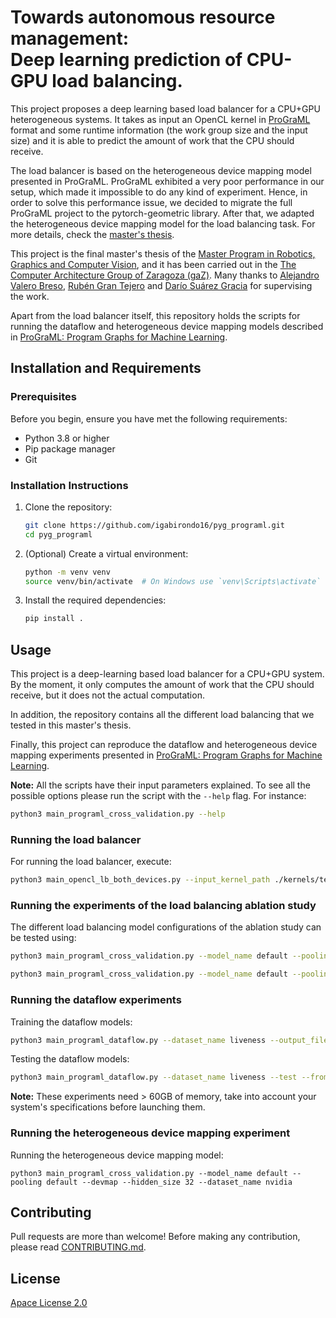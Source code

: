 # Towards autonomous resource management: <br> Deep learning prediction of CPU-GPU load balancing.

This project proposes a deep learning based load balancer for a CPU+GPU heterogeneous systems. It takes as input an OpenCL kernel in [ProGraML](https://github.com/ChrisCummins/ProGraML) format and some runtime information (the work group size and the input size) and it is able to predict the amount of work that the CPU should receive.

The load balancer is based on the heterogeneous device mapping model presented in ProGraML. ProGraML exhibited a very poor performance in our setup, which made it impossible to do any kind of experiment. Hence, in order to solve this performance issue, we decided to migrate the full ProGraML project to the pytorch-geometric library. After that, we adapted the heterogeneous device mapping model for the load balancing task. For more details, check the [master's thesis](https://github.com/igabirondo16/pyg_programl/blob/main/master_thesis.pdf).

This project is the final master's thesis of the [Master Program in Robotics, Graphics and Computer Vision](https://eina.unizar.es/mrgcv), and it has been carried out in the [The Computer Architecture Group of Zaragoza (gaZ)](https://i3a.unizar.es/en/grupos-de-investigacion/gaz). Many thanks to [Alejandro Valero Breso](https://i3a.unizar.es/en/node/134), [Rubén Gran Tejero](https://i3a.unizar.es/es/investigadores/ruben-gran-tejero) and [Darío Suárez Gracia](https://i3a.unizar.es/es/investigadores/dario-suarez-gracia) for supervising the work.

Apart from the load balancer itself, this repository holds the scripts for running the dataflow and heterogeneous device mapping models described in [ProGraML: Program Graphs for Machine Learning](https://github.com/ChrisCummins/ProGraML).


## Installation and Requirements
### Prerequisites
Before you begin, ensure you have met the following requirements:
- Python 3.8 or higher
- Pip package manager
- Git

### Installation Instructions
1. Clone the repository:
    ```bash
    git clone https://github.com/igabirondo16/pyg_programl.git
    cd pyg_programl
    ```

2. (Optional) Create a virtual environment:
    ```bash
    python -m venv venv
    source venv/bin/activate  # On Windows use `venv\Scripts\activate`
    ```

3. Install the required dependencies:
    ```bash
    pip install .
    ```

## Usage

This project is a deep-learning based load balancer for a CPU+GPU system. By the moment, it only computes the amount of work that the CPU should receive, but it does not the actual computation.

In addition, the repository contains all the different load balancing that we tested in this master's thesis.

Finally, this project can reproduce the dataflow and heterogeneous device mapping experiments presented in [ProGraML: Program Graphs for Machine Learning](https://github.com/ChrisCummins/ProGraML).

**Note:** All the scripts have their input parameters explained. To see all the possible options please run the script with the `--help` flag. For instance:

```bash
python3 main_programl_cross_validation.py --help
```

### Running the load balancer

For running the load balancer, execute:
```bash
python3 main_opencl_lb_both_devices.py --input_kernel_path ./kernels/test.cl --input_size 256 --wgsize 32 # -- discretize_problem
```

### Running the experiments of the load balancing ablation study

The different load balancing model configurations of the ablation study can be tested using:

```bash
python3 main_programl_cross_validation.py --model_name default --pooling skips --dataset_name nvidia --discretize_problem # This is for classification
```

```bash
python3 main_programl_cross_validation.py --model_name default --pooling skips --dataset_name nvidia # This is for regression
```

### Running the dataflow experiments

Training the dataflow models:

```bash
python3 main_programl_dataflow.py --dataset_name liveness --output_filename ./liveness_train.json
```

Testing the dataflow models:
```bash
python3 main_programl_dataflow.py --dataset_name liveness --test --from_checkpoint --output_filename ./liveness_test.json
```

**Note:** These experiments need > 60GB of memory, take into account your system's specifications before launching them.

### Running the heterogeneous device mapping experiment

Running the heterogeneous device mapping model:

```
python3 main_programl_cross_validation.py --model_name default --pooling default --devmap --hidden_size 32 --dataset_name nvidia
```


## Contributing

Pull requests are more than welcome! Before making any contribution, please read [CONTRIBUTING.md](https://github.com/igabirondo16/pyg_programl/blob/main/CONTRIBUTING.md).

## License

[Apace License 2.0](https://github.com/igabirondo16/pyg_programl/blob/main/LICENSE)